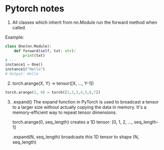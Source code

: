 # Pytorch notes

1. All classes which inherit from nn.Module run the forward method when called. 


Example:

```python
class One(nn.Module):
    def forward(self, txt: str):
        print(txt)
# ---
instance1 = One()
instance1("Hello") 
# Output: Hello
```

2. torch.arange(X, Y) -> tensor([X, ..., Y-1])
```python
torch.arange(1, 8) = torch([1,2,3,4,5,6,7])
```
3. .expand()
The expand function in PyTorch is used to broadcast a tensor to a larger size without actually copying the data in memory. It's a memory-efficient way to repeat tensor dimensions.

    torch.arange(0, seq_length) creates a 1D tensor: [0, 1, 2, ..., seq_length-1]

    .expand(N, seq_length) broadcasts this 1D tensor to shape (N, seq_length)